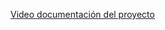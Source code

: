 [Video documentación del proyecto](https://drive.google.com/file/d/15WMMtG8OGo23qsjKh8oSOhh9HQ9MXZmg/view?usp=sharing)
